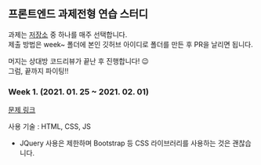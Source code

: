 ## 프론트엔드 과제전형 연습 스터디

과제는 [저장소](https://github.com/felipefialho/frontend-challenges) 중 하나를 매주 선택합니다.  
제출 방법은 week~ 폴더에 본인 깃허브 아이디로 폴더를 만든 후 PR을 날리면 됩니다.

머지는 상대방 코드리뷰가 끝난 후 진행합니다! 😉  
그럼, 끝까지 파이팅!!

### Week 1. (2021. 01. 25 ~ 2021. 02. 01)

[문제 링크](https://github.com/Loktra/Front-End-Engineer/blob/master/Donate.md)

사용 기술 : HTML, CSS, JS

- JQuery 사용은 제한하며 Bootstrap 등 CSS 라이브러리를 사용하는 것은 괜찮습니다.

